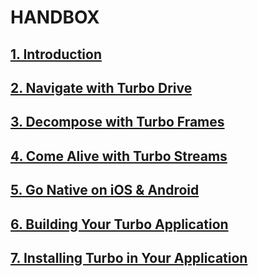 # HANDBOX

## <u>1. Introduction</u>

## <u>2. Navigate with Turbo Drive</u>

## <u>3. Decompose with Turbo Frames</u>

## <u>4. Come Alive with Turbo Streams</u>

## <u>5. Go Native on iOS & Android</u>

## <u>6. Building Your Turbo Application</u>

## <u>7. Installing Turbo in Your Application</u>
